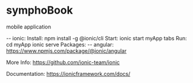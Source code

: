 # symphoBook
mobile application

-- ionic: 
  Install:  npm install -g @ionic/cli
  Start: ionic start myApp tabs
  Run:  cd myApp
        ionic serve
Packages: 
-- angular: https://www.npmjs.com/package/@ionic/angular

More Info: 
  https://github.com/ionic-team/ionic
  
Documentation:
  https://ionicframework.com/docs/

